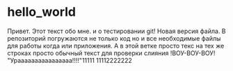 # hello_world

Привет.
Этот текст обо мне. и о тестировании git!
Новая версия файла.
В репозиторий погружаются не только код но и все необходимые файлы для работы когда или приложения.
А в этой ветке просто текс на тех же строках
просто обычный текст
для проверки слияния
!ВОУ-ВОУ-ВОУ!
"Ураааааааааааааааа!!!!"11111
11112222222
